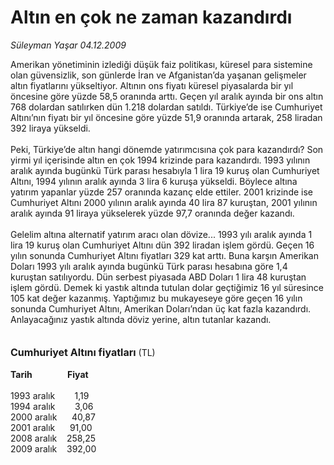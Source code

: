 # Altın en çok ne zaman kazandırdı

*Süleyman Yaşar 04.12.2009*

<div class="taraf_structure_2col_1zq">
<div class="margen_n">



 <p>Amerikan yönetiminin izlediği düşük faiz politikası, küresel para sistemine olan güvensizlik, son günlerde İran ve Afganistan’da yaşanan gelişmeler altın fiyatlarını yükseltiyor. Altının ons fiyatı küresel piyasalarda bir yıl öncesine göre yüzde 58,5 oranında arttı. Geçen yıl aralık ayında bir ons altın 768 dolardan satılırken dün 1.218 dolardan satıldı. Türkiye’de ise Cumhuriyet Altını’nın fiyatı bir yıl öncesine göre yüzde 51,9 oranında artarak, 258 liradan 392 liraya yükseldi. <br/><br/>Peki, Türkiye’de altın hangi dönemde yatırımcısına çok para kazandırdı? Son yirmi yıl içerisinde altın en çok 1994 krizinde para kazandırdı. 1993 yılının aralık ayında bugünkü Türk parası hesabıyla 1 lira 19 kuruş olan Cumhuriyet Altını, 1994 yılının aralık ayında 3 lira 6 kuruşa yükseldi. Böylece altına yatırım yapanlar yüzde 257 oranında kazanç elde ettiler. 2001 krizinde ise Cumhuriyet Altını 2000 yılının aralık ayında 40 lira 87 kuruştan, 2001 yılının aralık ayında 91 liraya yükselerek yüzde 97,7 oranında değer kazandı. <br/><br/>Gelelim altına alternatif yatırım aracı olan dövize... 1993 yılı aralık ayında 1 lira 19 kuruş olan Cumhuriyet Altını dün 392 liradan işlem gördü. Geçen 16 yılın sonunda Cumhuriyet Altını fiyatları 329 kat arttı. Buna karşın Amerikan Doları 1993 yılı aralık ayında bugünkü Türk parası hesabına göre 1,4 kuruştan satılıyordu. Dün serbest piyasada ABD Doları 1 lira 48 kuruştan işlem gördü. Demek ki yastık altında tutulan dolar geçtiğimiz 16 yıl süresince 105 kat değer kazanmış. Yaptığımız bu mukayeseye göre geçen 16 yılın sonunda Cumhuriyet Altını, Amerikan Doları’ndan üç kat fazla kazandırdı. Anlayacağınız yastık altında döviz yerine, altın tutanlar kazandı.<b></b><b> <br/><br/><br/><font size="3">Cumhuriyet Altını fiyatları</font></b> (TL)<b> <br/><br/>Tarih                 Fiyat</b> <br/><br/>1993 aralık        1,19 <br/>1994 aralık        3,06 <br/>2000 aralık      40,87 <br/>2001 aralık      91,00 <br/>2008 aralık    258,25 <br/>2009 aralık    392,00</p>
<br/>
<br/>
<br/>



<br/>


<div id="taraf_not">
</div>

</div>


</div>
